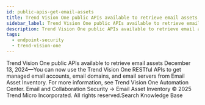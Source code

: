 ```yaml
---
id: public-apis-get-email-assets
title: Trend Vision One public APIs available to retrieve email assets
sidebar_label: Trend Vision One public APIs available to retrieve email assets
description: Trend Vision One public APIs available to retrieve email assets
tags:
  - endpoint-security
  - trend-vision-one
---
```


 Trend Vision One public APIs available to retrieve email assets December 13, 2024—You can now use the Trend Vision One RESTful APIs to get managed email accounts, email domains, and email servers from Email Asset Inventory. For more information, see Trend Vision One Automation Center. Email and Collaboration Security → Email Asset Inventory © 2025 Trend Micro Incorporated. All rights reserved.Search Knowledge Base